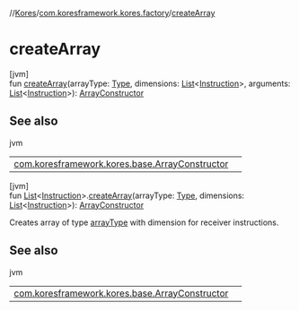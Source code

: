 //[Kores](../../index.md)/[com.koresframework.kores.factory](index.md)/[createArray](create-array.md)

# createArray

[jvm]\
fun [createArray](create-array.md)(arrayType: [Type](https://docs.oracle.com/javase/8/docs/api/java/lang/reflect/Type.html), dimensions: [List](https://kotlinlang.org/api/latest/jvm/stdlib/kotlin.collections/-list/index.html)<[Instruction](../com.koresframework.kores/-instruction/index.md)>, arguments: [List](https://kotlinlang.org/api/latest/jvm/stdlib/kotlin.collections/-list/index.html)<[Instruction](../com.koresframework.kores/-instruction/index.md)>): [ArrayConstructor](../com.koresframework.kores.base/-array-constructor/index.md)

## See also

jvm

| | |
|---|---|
| [com.koresframework.kores.base.ArrayConstructor](../com.koresframework.kores.base/-array-constructor/index.md) |  |

[jvm]\
fun [List](https://kotlinlang.org/api/latest/jvm/stdlib/kotlin.collections/-list/index.html)<[Instruction](../com.koresframework.kores/-instruction/index.md)>.[createArray](create-array.md)(arrayType: [Type](https://docs.oracle.com/javase/8/docs/api/java/lang/reflect/Type.html), dimensions: [List](https://kotlinlang.org/api/latest/jvm/stdlib/kotlin.collections/-list/index.html)<[Instruction](../com.koresframework.kores/-instruction/index.md)>): [ArrayConstructor](../com.koresframework.kores.base/-array-constructor/index.md)

Creates array of type [arrayType](create-array.md) with dimension for receiver instructions.

## See also

jvm

| | |
|---|---|
| [com.koresframework.kores.base.ArrayConstructor](../com.koresframework.kores.base/-array-constructor/index.md) |  |
